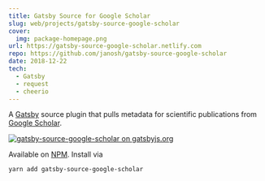 ```yaml
---
title: Gatsby Source for Google Scholar
slug: web/projects/gatsby-source-google-scholar
cover:
  img: package-homepage.png
url: https://gatsby-source-google-scholar.netlify.com
repo: https://github.com/janosh/gatsby-source-google-scholar
date: 2018-12-22
tech:
  - Gatsby
  - request
  - cheerio
---
```


A [Gatsby](https://www.gatsbyjs.org) source plugin that pulls metadata for scientific publications from [Google Scholar](https://scholar.google.com).

[![gatsby-source-google-scholar on gatsbyjs.org](gatsby-plugin-page.png)](https://www.gatsbyjs.org/packages/gatsby-source-google-scholar)

Available on [NPM](https://www.npmjs.com/package/gatsby-source-google-scholar). Install via

```shell
yarn add gatsby-source-google-scholar
```

